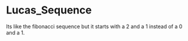 # Lucas_Sequence
Its like the fibonacci sequence but it starts with a 2 and a 1 instead of a 0 and a 1.
